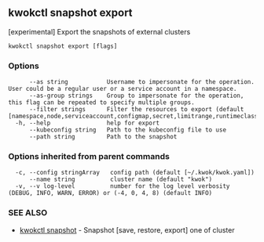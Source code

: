 ## kwokctl snapshot export

[experimental] Export the snapshots of external clusters

```
kwokctl snapshot export [flags]
```

### Options

```
      --as string           Username to impersonate for the operation. User could be a regular user or a service account in a namespace.
      --as-group strings    Group to impersonate for the operation, this flag can be repeated to specify multiple groups.
      --filter strings      Filter the resources to export (default [namespace,node,serviceaccount,configmap,secret,limitrange,runtimeclass.node.k8s.io,priorityclass.scheduling.k8s.io,daemonset.apps,deployment.apps,replicaset.apps,statefulset.apps,cronjob.batch,job.batch,persistentvolumeclaim,persistentvolume,pod,service,endpoints])
  -h, --help                help for export
      --kubeconfig string   Path to the kubeconfig file to use
      --path string         Path to the snapshot
```

### Options inherited from parent commands

```
  -c, --config stringArray   config path (default [~/.kwok/kwok.yaml])
      --name string          cluster name (default "kwok")
  -v, --v log-level          number for the log level verbosity (DEBUG, INFO, WARN, ERROR) or (-4, 0, 4, 8) (default INFO)
```

### SEE ALSO

* [kwokctl snapshot](kwokctl_snapshot.md)	 - Snapshot [save, restore, export] one of cluster

